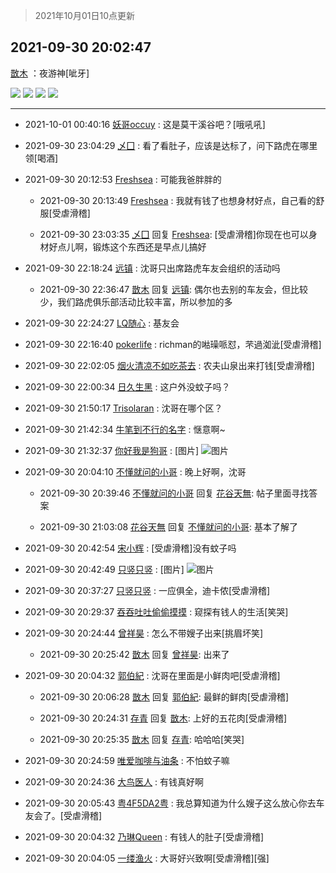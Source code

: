 > 2021年10月01日10点更新
<link rel="stylesheet" href="https://cdn.jsdelivr.net/gh/taotie6/sampleJSON@main/css/photo_show.css">
<meta name="referrer" content="no-referrer" />


 ## 2021-09-30 20:02:47 

 [㪚木](https://www.coolapk.com/feed/30371784?shareKey=MjAwZmFjMzI3ZDY4NjE1NWE4OGQ~) ：夜游神[呲牙] 

<div class="album">
<img class="img-item" src="https://image.coolapk.com/feed/2021/0930/20/1081091_ff40bf64_3356_9311@640x360.gif" />
<img class="img-item" src="https://image.coolapk.com/feed/2021/0930/20/1081091_0c135e71_3356_9313@640x360.gif" />
<img class="img-item" src="https://image.coolapk.com/feed/2021/0930/20/1081091_5e87b29c_3356_9315@3840x2160.jpeg" />
<img class="img-item" src="https://image.coolapk.com/feed/2021/0930/20/1081091_b100ee90_3356_9316@3840x2160.jpeg" />
</div>

 ------- 

- 2021-10-01 00:40:16 [妖哥occuy](uid=1388591) : 这是莫干溪谷吧？[哦吼吼] 

- 2021-09-30 23:04:29 [乄囗](uid=759206) : 看了看肚子，应该是达标了，问下路虎在哪里领[喝酒] 

- 2021-09-30 20:12:53 [Freshsea](uid=1997345) : 可能我爸胖胖的 

    - 2021-09-30 20:13:49 [Freshsea](uid=1997345) : 我就有钱了也想身材好点，自己看的舒服[受虐滑稽] 

    - 2021-09-30 23:03:35 [乄囗](uid=759206) 回复 [Freshsea](uid=1997345): [受虐滑稽]你现在也可以身材好点儿啊，锻炼这个东西还是早点儿搞好 

- 2021-09-30 22:18:24 [远镇](uid=1471248) : 沈哥只出席路虎车友会组织的活动吗 

    - 2021-09-30 22:36:47 [㪚木](uid=1081091) 回复 [远镇](uid=1471248): 偶尔也去别的车友会，但比较少，我们路虎俱乐部活动比较丰富，所以参加的多 

- 2021-09-30 22:24:27 [LQ随心](uid=1002360) : 基友会 

- 2021-09-30 22:16:40 [pokerlife](uid=575409) : richman的喖璪哌怼，芣過洳泚[受虐滑稽] 

- 2021-09-30 22:02:05 [烟火清凉不如吃茶去](uid=4279524) : 农夫山泉出来打钱[受虐滑稽] 

- 2021-09-30 22:00:34 [日久生黑](uid=1062678) : 这户外没蚊子吗？ 

- 2021-09-30 21:50:17 [Trisolaran](uid=3015789) : 沈哥在哪个区？ 

- 2021-09-30 21:42:34 [牛笔到不行的名字](uid=2374460) : 惬意啊~ 

- 2021-09-30 21:32:37 [你好我是狗哥](uid=2938911) : [图片] ![图片](https://image.coolapk.com/feed/2019/1105/23/2019479_93f2c913_6339_9374@194x194.gif)

- 2021-09-30 20:04:10 [不懂就问的小哥](uid=1110297) : 晚上好啊，沈哥 

    - 2021-09-30 20:39:46 [不懂就问的小哥](uid=1110297) 回复 [花谷天無](uid=2256534): 帖子里面寻找答案 

    - 2021-09-30 21:03:08 [花谷天無](uid=2256534) 回复 [不懂就问的小哥](uid=1110297): 基本了解了 

- 2021-09-30 20:42:54 [宋小辉](uid=892445) : [受虐滑稽]没有蚊子吗 

- 2021-09-30 20:42:49 [只竖只竖](uid=4291126) : [图片] ![图片](https://image.coolapk.com/feed/2021/0930/20/4291126_6c79fac5_5767_9825@2896x2172.jpeg)

- 2021-09-30 20:37:27 [只竖只竖](uid=4291126) : 一应俱全，迪卡侬[受虐滑稽] 

- 2021-09-30 20:29:37 [吞吞吐吐偷偷摸摸](uid=4177414) : 窥探有钱人的生活[笑哭] 

- 2021-09-30 20:24:44 [曾祥昊](uid=6695078) : 怎么不带嫂子出来[挑眉坏笑] 

    - 2021-09-30 20:25:42 [㪚木](uid=1081091) 回复 [曾祥昊](uid=6695078): 出来了 

- 2021-09-30 20:04:32 [郭伯紀](uid=2859803) : 沈哥在里面是小鲜肉吧[受虐滑稽] 

    - 2021-09-30 20:06:28 [㪚木](uid=1081091) 回复 [郭伯紀](uid=2859803): 最鲜的鲜肉[受虐滑稽] 

    - 2021-09-30 20:24:31 [存青](uid=1006954) 回复 [㪚木](uid=1081091): 上好的五花肉[受虐滑稽] 

    - 2021-09-30 20:25:35 [㪚木](uid=1081091) 回复 [存青](uid=1006954): 哈哈哈[笑哭] 

- 2021-09-30 20:24:59 [唯爱咖啡与油条](uid=2799079) : 不怕蚊子嘛 

- 2021-09-30 20:24:36 [大鸟医人](uid=1511304) : 有钱真好啊 

- 2021-09-30 20:05:43 [粤4F5DA2粤](uid=983185) : 我总算知道为什么嫂子这么放心你去车友会了。[受虐滑稽] 

- 2021-09-30 20:04:32 [乃琳Queen](uid=2370903) : 有钱人的肚子[受虐滑稽] 

- 2021-09-30 20:04:05 [一缕渔火](uid=828554) : 大哥好兴致啊[受虐滑稽][强] 

